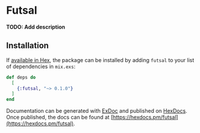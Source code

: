 # Futsal

**TODO: Add description**

## Installation

If [available in Hex](https://hex.pm/docs/publish), the package can be installed
by adding `futsal` to your list of dependencies in `mix.exs`:

```elixir
def deps do
  [
    {:futsal, "~> 0.1.0"}
  ]
end
```

Documentation can be generated with [ExDoc](https://github.com/elixir-lang/ex_doc)
and published on [HexDocs](https://hexdocs.pm). Once published, the docs can
be found at [https://hexdocs.pm/futsal](https://hexdocs.pm/futsal).

